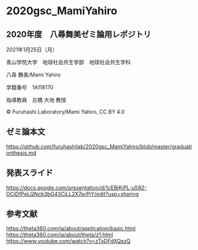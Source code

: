 # 2020gsc_MamiYahiro
## 2020年度　八尋舞美ゼミ論用レポジトリ

2021年1月25日（月）

青山学院大学　地球社会共生学部　地球社会共生学科

八尋 舞美/Mami Yahiro

学籍番号　1A118170

指導教員　古橋 大地 教授

© Furuhashi Laboratory/Mami Yahiro, CC BY 4.0


## ゼミ論本文
https://github.com/furuhashilab/2020gsc_MamiYahiro/blob/master/graduationthesis.md

## 発表スライド
https://docs.google.com/presentation/d/1cEBjKiPL-u592-OCiDfPeLQNcb3bG43CjLL2X7prPjY/edit?usp=sharing


## 参考文献
 https://theta360.com/ja/about/application/basic.html
 https://theta360.com/ja/about/theta/z1.html
https://www.youtube.com/watch?v=zTxDFdXQszQ
